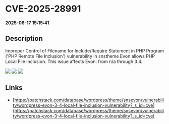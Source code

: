 # CVE-2025-28991

**2025-06-17 15:15:41**

## Description
Improper Control of Filename for Include/Require Statement in PHP Program ('PHP Remote File Inclusion') vulnerability in snstheme Evon allows PHP Local File Inclusion. This issue affects Evon: from n/a through 3.4.

![](https://img.shields.io/static/v1?label=Score&message=8.1&color=red)
![](https://img.shields.io/static/v1?label=Severity&message=HIGH&color=red)
![](https://img.shields.io/static/v1?label=CWE&message=RFI&color=green)

## Links
- [https://patchstack.com/database/wordpress/theme/snsevon/vulnerability/wordpress-evon-3-4-local-file-inclusion-vulnerability?_s_id=cve](https://patchstack.com/database/wordpress/theme/snsevon/vulnerability/wordpress-evon-3-4-local-file-inclusion-vulnerability?_s_id=cve)
